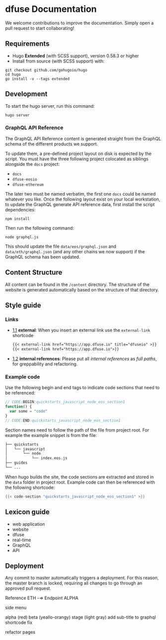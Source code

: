 # dfuse Documentation

We welcome contributions to improve the documentation. Simply open a pull request to start collaborating!

## Requirements

- Hugo **Extended** (with SCSS support), version 0.58.3 or higher
- Install from source (with SCSS support) with:

```
git checkout github.com/gohugoio/hugo
cd hugo
go install -v --tags extended
```

## Development

To start the hugo server, run this command:

```sh
hugo server
```

### GraphQL API Reference

The GraphQL API Reference content is generated straight from the GraphQL schema of the different products
we support.

To update them, a pre-defined project layout on disk is expected by the script. You must have the three
following project colocated as siblings alongside the `docs` project:

- `docs`
- `dfuse-eosio`
- `dfuse-ethereum`

The later two must be named verbatim, the first one `docs` could be named whatever you like. Once the
following layout exist on your local workstation, to update the GraphQL generate API reference data,
first install the script dependencies:

```
npm install
```

Then run the following command:

```
node graphql.js
```

This should update the file `data/eos/graphql.json` and `data/eth/graphql.json` (and any other
chains we now support) if the GraphQL schema has been updated.

## Content Structure

All content can be found in the `/content` directory. The structure of the website is generated automatically based on the structure of that directory.

## Style guide

### Links

- [1.1](#types--primitives) **external**: When you insert an external link use the `external-link` shortcode

  ```markdown
  {{< external-link href="https://app.dfuse.io" title="dfuseio" >}}
  {{< external-link href="https://app.dfuse.io">}}
  ```

- [1.2](#types--primitives) **internal references**: Please put all _internal references_ as _full paths_, for greppability and refactoring.

### Example code

Use the following begin and end tags to indicate code sections that need to be referenced:

```javascript
// CODE:BEGIN:quickstarts_javascript_node_eos_section1
function() {
  var some = "code"
}
// CODE:END:quickstarts_javascript_node_eos_section1
```

Section names need to follow the path of the file from project root.
For example the example snippet is from the file:

```markdown
├── quickstarts
│   └── javascript
│       └── node
│           └── index.eos.js
├── guides
└── ...
```

When hugo builds the site, the code sections are extracted and stored in the `data` folder in project root.
Example code can then be referenced with the following shortcode:
```go
{{< code-section "quickstarts_javascript_node_eos_section1" >}}
```

## Lexicon guide

- web application
- website
- dfuse
- real-time
- GraphQL
- API

## Deployment

Any commit to master automatically triggers a deployment. For this reason, the master branch is locked, requiring all changes to go through an approved pull request.

Reference
ETH -=> Endpoint ALPHA

<new> side menu

alpha (red)
beta (yeallo-orangy)
stage (light gray)
add sub-title to graphql shortcode
fix

refactor pages

```

```
